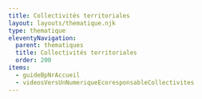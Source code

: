 ```yaml
---
title: Collectivités territoriales
layout: layouts/thematique.njk
type: thematique
eleventyNavigation:
  parent: thematiques
  title: Collectivités territoriales
  order: 200
items:
  - guideBpNrAccueil
  - videosVersUnNumeriqueEcoresponsableCollectivites
---
```

